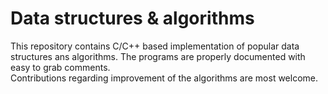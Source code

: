 # Data structures & algorithms
This repository contains C/C++ based implementation of popular data structures ans algorithms. The programs are properly documented with easy to grab comments.
<br />
Contributions regarding improvement of the algorithms are most welcome.
<br />
